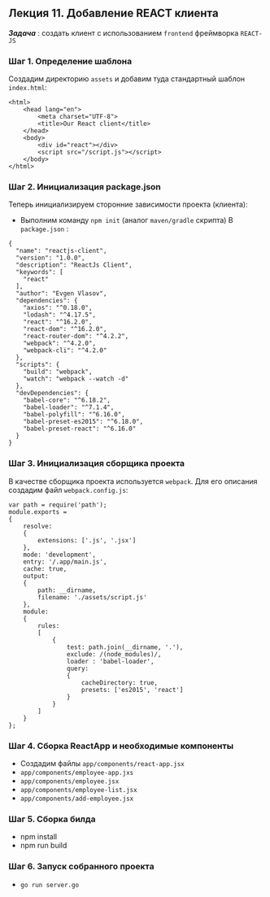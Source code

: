 ## Лекция 11. Добавление REACT клиента
***Задача*** : создать клиент с использованием ```frontend``` фреймворка ```REACT-JS```

### Шаг 1. Определение шаблона
Создадим директорию ```assets``` и добавим туда стандартный шаблон ```index.html```:
```
<html>
    <head lang="en">
        <meta charset="UTF-8">
        <title>Our React client</title>
    </head>
    <body>
        <div id="react"></div>
        <script src="/script.js"></script>
    </body>
</html>
```

### Шаг 2. Инициализация package.json
Теперь инициализируем сторонние зависимости проекта (клиента):
* Выполним команду ```npm init``` (аналог ```maven/gradle``` скрипта)
В ```package.json``` : 
```
{
  "name": "reactjs-client",
  "version": "1.0.0",
  "description": "ReactJs Client",
  "keywords": [
    "react"
  ],
  "author": "Evgen Vlasov",
  "dependencies": {
    "axios": "^0.18.0",
    "lodash": "^4.17.5",
    "react": "^16.2.0",
    "react-dom": "^16.2.0",
    "react-router-dom": "^4.2.2",
    "webpack": "^4.2.0",
    "webpack-cli": "^4.2.0"
  },
  "scripts": {
    "build": "webpack",
    "watch": "webpack --watch -d"
  },
  "devDependencies": {
    "babel-core": "^6.18.2",
    "babel-loader": "^7.1.4",
    "babel-polyfill": "^6.16.0",
    "babel-preset-es2015": "^6.18.0",
    "babel-preset-react": "^6.16.0"
  }
}
```

### Шаг 3. Инициализация сборщика проекта
В качестве сборщика проекта используется ```webpack```. Для его описания создадим файл ```webpack.config.js```:
```
var path = require('path');
module.exports = 
{
    resolve:
    {
        extensions: ['.js', '.jsx']
    },
    mode: 'development',
    entry: '/.app/main.js',
    cache: true,
    output:
    {
        path: __dirname,
        filename: './assets/script.js'
    },
    module:
    {
        rules:
        [
            {
                test: path.join(__dirname, '.'),
                exclude: /(node_modules)/,
                loader : 'babel-loader',
                query:
                {
                    cacheDirectory: true,
                    presets: ['es2015', 'react']
                }
            }
        ]
    }
};
```

### Шаг 4. Сборка ReactApp и необходимые компоненты
* Создадим файлы ```app/components/react-app.jsx```
* ```app/components/employee-app.jxs```
* ```app/components/employee.jsx```
* ```app/components/employee-list.jsx```
* ```app/components/add-employee.jsx```

### Шаг 5. Сборка билда
* npm install
* npm run build 

### Шаг 6. Запуск собранного проекта
* ```go run server.go```
